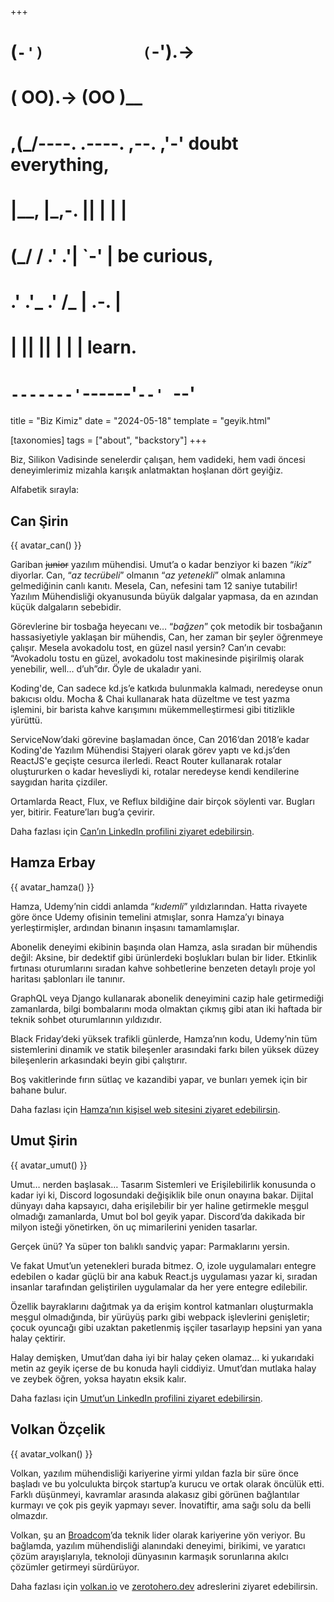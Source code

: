 +++
#   (`-')           (`-').->
#   ( OO).->        (OO )__
# ,(_/----. .----. ,--. ,'-' doubt everything,
# |__,    |\_,-.  ||  | |  |
#  (_/   /    .' .'|  `-'  | be curious,
#  .'  .'_  .'  /_ |  .-.  |
# |       ||      ||  | |  | learn.
# `-------'`------'`--' `--'

title = "Biz Kimiz"
date = "2024-05-18"
template = "geyik.html"

[taxonomies]
tags = ["about", "backstory"]
+++

Biz, Silikon Vadisinde senelerdir çalışan, hem vadideki, hem vadi öncesi
deneyimlerimiz mizahla karışık anlatmaktan hoşlanan dört geyiğiz.

Alfabetik sırayla:

## Can Şirin

{{ avatar_can() }}

Gariban <s>junior</s> yazılım mühendisi. Umut’a o kadar benziyor ki bazen 
“*ikiz*”
diyorlar. Can, “*az tecrübeli*” olmanın “*az yetenekli*” olmak anlamına 
gelmediğinin canlı kanıtı. Mesela, Can, nefesini tam 12 saniye tutabilir! 
Yazılım Mühendisliği okyanusunda büyük dalgalar yapmasa, da en azından küçük 
dalgaların sebebidir.

Görevlerine bir tosbağa heyecanı ve… “*bağzen*” çok metodik bir tosbağanın
hassasiyetiyle yaklaşan bir mühendis, Can, her zaman bir şeyler öğrenmeye
çalışır. Mesela avokadolu tost, en güzel nasıl yersin? Can’ın cevabı:
“Avokadolu tostu en güzel, avokadolu tost makinesinde pişirilmiş olarak
yenebilir, well… d’uh”dır. Öyle de ukaladır yani.

Koding'de, Can sadece kd.js’e katkıda bulunmakla kalmadı, neredeyse onun bakıcısı
oldu. Mocha & Chai kullanarak hata düzeltme ve test yazma işlemini, bir barista
kahve karışımını mükemmelleştirmesi gibi titizlikle yürüttü.

ServiceNow’daki görevine başlamadan önce, Can 2016’dan 2018’e kadar Koding'de
Yazılım Mühendisi Stajyeri olarak görev yaptı ve kd.js’den ReactJS'e geçişte
cesurca ilerledi. React Router kullanarak rotalar oluştururken o kadar hevesliydi
ki, rotalar neredeyse kendi kendilerine saygıdan harita çizdiler.

Ortamlarda React, Flux, ve Reflux bildiğine dair birçok söylenti var.
Bugları yer, bitirir. Feature’ları bug’a çevirir.

Daha fazlası için [Can’ın LinkedIn profilini ziyaret edebilirsin](https://www.linkedin.com/in/can-sirin-web/).

## Hamza Erbay

{{ avatar_hamza() }}

Hamza, Udemy’nin ciddi anlamda “*kıdemli*” yıldızlarından. Hatta rivayete göre
önce Udemy ofisinin temelini atmışlar, sonra Hamza’yı binaya yerleştirmişler,
ardından binanın inşasını tamamlamışlar.

Abonelik deneyimi ekibinin başında olan Hamza, asla sıradan bir mühendis değil:
Aksine, bir dedektif gibi ürünlerdeki boşlukları bulan bir lider. Etkinlik fırtınası
oturumlarını sıradan kahve sohbetlerine benzeten detaylı proje yol haritası şablonları
ile tanınır.

GraphQL veya Django kullanarak abonelik deneyimini cazip hale getirmediği zamanlarda,
bilgi bombalarını moda olmaktan çıkmış gibi atan iki haftada bir teknik sohbet
oturumlarının yıldızıdır.

Black Friday’deki yüksek trafikli günlerde, Hamza’nın kodu, Udemy’nin tüm
sistemlerini dinamik ve statik bileşenler arasındaki farkı bilen yüksek düzey
bileşenlerin arkasındaki beyin gibi çalıştırır.

Boş vakitlerinde fırın sütlaç ve kazandibi yapar, ve bunları yemek için
bir bahane bulur.

Daha fazlası için [Hamza’nın kişisel web sitesini ziyaret
edebilirsin](https://hamzaerbay.com/).

## Umut Şirin

{{ avatar_umut() }}

Umut… nerden başlasak… Tasarım Sistemleri ve Erişilebilirlik konusunda o kadar
iyi ki, Discord logosundaki değişiklik bile onun onayına bakar. Dijital dünyayı
daha kapsayıcı, daha erişilebilir bir yer haline getirmekle meşgul olmadığı
zamanlarda, Umut bol bol geyik yapar. Discord’da dakikada bir milyon isteği
yönetirken, ön uç mimarilerini yeniden tasarlar.

Gerçek ünü? Ya süper ton balıklı sandviç yapar: Parmaklarını yersin.

Ve fakat Umut’un yetenekleri burada bitmez. O, izole uygulamaları entegre edebilen
o kadar güçlü bir ana kabuk React.js uygulaması yazar ki, sıradan insanlar
tarafından geliştirilen uygulamalar da her yere entegre edilebilir.

Özellik bayraklarını dağıtmak ya da erişim kontrol katmanları oluşturmakla meşgul
olmadığında, bir yürüyüş parkı gibi webpack işlevlerini genişletir; çocuk oyuncağı
gibi uzaktan paketlenmiş işçiler tasarlayıp hepsini yan yana halay çektirir.

Halay demişken, Umut’dan daha iyi bir halay çeken olamaz… ki yukarıdaki metin
az geyik içerse de bu konuda hayli ciddiyiz. Umut’dan mutlaka halay ve zeybek
öğren, yoksa hayatın eksik kalır.

Daha fazlası için [Umut’un LinkedIn profilini ziyaret
edebilirsin](https://www.linkedin.com/in/usirin/).

## Volkan Özçelik

{{ avatar_volkan() }}

Volkan, yazılım mühendisliği kariyerine yirmi yıldan fazla bir süre önce başladı
ve bu yolculukta birçok startup’a kurucu ve ortak olarak öncülük etti. Farklı
düşünmeyi, kavramlar arasında alakasız gibi görünen bağlantılar kurmayı ve
çok pis geyik yapmayı sever. İnovatiftir, ama sağı solu da belli olmazdır.

Volkan, şu an [Broadcom](https://www.broadcom.com)’da teknik lider olarak 
kariyerine yön veriyor. Bu bağlamda, yazılım mühendisliği alanındaki deneyimi, 
birikimi, ve yaratıcı çözüm arayışlarıyla, teknoloji dünyasının karmaşık 
sorunlarına akılcı çözümler getirmeyi sürdürüyor.

Daha fazlası için [volkan.io](@/about/volkan.md) ve
[zerotohero.dev](@/_index.md) adreslerini ziyaret edebilirsin.